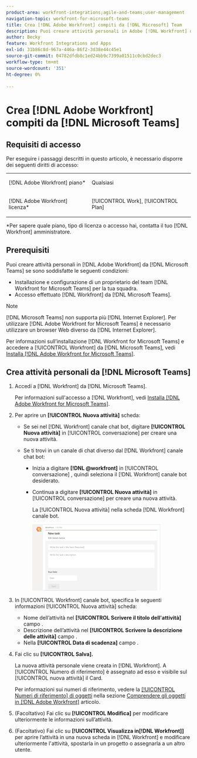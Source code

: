 ```yaml
---
product-area: workfront-integrations;agile-and-teams;user-management
navigation-topic: workfront-for-microsoft-teams
title: Crea [!DNL Adobe Workfront] compiti da [!DNL Microsoft] Team
description: Puoi creare attività personali in Adobe [!DNL Workfront] da Microsoft Teams se il proprietario di un team ha installato e configurato [!DNL Workfront] per i Microsoft Teams del tuo team e hai effettuato l’accesso a Workfront dai Microsoft Teams.
author: Becky
feature: Workfront Integrations and Apps
exl-id: 31b86c8d-967a-446a-86f2-3d38e44c45e1
source-git-commit: 04782dfdb8c1ed24bb9c7399a01511c0cbd2dec3
workflow-type: tm+mt
source-wordcount: '351'
ht-degree: 0%

---
```


# Crea [!DNL Adobe Workfront] compiti da [!DNL Microsoft Teams]

## Requisiti di accesso

Per eseguire i passaggi descritti in questo articolo, è necessario disporre dei seguenti diritti di accesso:

<table style="table-layout:auto"> 
 <col> 
 <col> 
 <tbody> 
  <tr> 
   <td role="rowheader">[!DNL Adobe Workfront] piano*</td> 
   <td> <p>Qualsiasi</p> </td> 
  </tr> 
  <tr> 
   <td role="rowheader">[!DNL Adobe Workfront] licenza*</td> 
   <td> <p>[!UICONTROL Work], [!UICONTROL Plan]</p> </td> 
  </tr>
 </tbody> 
</table>

&#42;Per sapere quale piano, tipo di licenza o accesso hai, contatta il tuo [!DNL Workfront] amministratore.

## Prerequisiti

Puoi creare attività personali in [!DNL Adobe Workfront] da [!DNL Microsoft Teams] se sono soddisfatte le seguenti condizioni:

* Installazione e configurazione di un proprietario del team [!DNL Workfront for Microsoft Teams] per la tua squadra.
* Accesso effettuato [!DNL Workfront] da [!DNL Microsoft Teams].

>[!NOTE]
>
>[!DNL Microsoft Teams] non supporta più [!DNL Internet Explorer]. Per utilizzare [!DNL Adobe Workfront for Microsoft Teams] è necessario utilizzare un browser Web diverso da [!DNL Internet Explorer].

Per informazioni sull’installazione [!DNL Workfront for Microsoft Teams] e accedere a [!UICONTROL Workfront] da [!DNL Microsoft Teams], vedi [Installa [!DNL Adobe Workfront for Microsoft Teams]](../../workfront-integrations-and-apps/using-workfront-with-microsoft-teams/install-workfront-ms-teams.md).

## Crea attività personali da [!DNL Microsoft Teams]

1. Accedi a [!DNL Workfront] da [!DNL Microsoft Teams].

   Per informazioni sull&#39;accesso a [!DNL Workfront], vedi [Installa [!DNL Adobe Workfront for Microsoft Teams]](../../workfront-integrations-and-apps/using-workfront-with-microsoft-teams/install-workfront-ms-teams.md).

1. Per aprire un **[!UICONTROL Nuova attività]** scheda:

   * Se sei nel [!DNL Workfront] canale chat bot, digitare **[!UICONTROL Nuova attività]** in [!UICONTROL conversazione] per creare una nuova attività.
   * Se ti trovi in un canale di chat diverso dal [!DNL Workfront] canale chat bot:

      * Inizia a digitare **[!DNL @workfront]** in [!UICONTROL conversazione] , quindi seleziona il [!DNL Workfront] canale bot desiderato.
      * Continua a digitare **[!UICONTROL Nuova attività]** in [!UICONTROL conversazione] per creare una nuova attività.

         La [!UICONTROL Nuova attività] nella scheda [!DNL Workfront] canale bot.

         ![ms_teams_new_task_card.png](assets/ms-teams-new-task-card-350x181.png)

1. In [!UICONTROL Workfront] canale bot, specifica le seguenti informazioni [!UICONTROL Nuova attività] scheda:

   * Nome dell’attività nel **[!UICONTROL Scrivere il titolo dell&#39;attività]** campo .
   * Descrizione dell’attività nel **[!UICONTROL Scrivere la descrizione delle attività]** campo .
   * Nella **[!UICONTROL Data di scadenza]** campo .

1. Fai clic su **[!UICONTROL Salva].**

   La nuova attività personale viene creata in [!DNL Workfront]. A [!UICONTROL Numero di riferimento] è assegnato ad esso e visibile sul [!UICONTROL nuova attività] il Card.

   Per informazioni sui numeri di riferimento, vedere la [[!UICONTROL Numeri di riferimento] di oggetti](../../workfront-basics/navigate-workfront/workfront-navigation/understand-objects.md#understanding-reference-numbers-of-objects) nella sezione [Comprendere gli oggetti in [!DNL Adobe Workfront]](../../workfront-basics/navigate-workfront/workfront-navigation/understand-objects.md) articolo.

1. (Facoltativo) Fai clic su **[!UICONTROL Modifica]** per modificare ulteriormente le informazioni sull’attività.
1. (Facoltativo) Fai clic su **[!UICONTROL Visualizza in[!DNL Workfront]]** per aprire l’attività in una nuova scheda in [!DNL Workfront] e modificare ulteriormente l&#39;attività, spostarla in un progetto o assegnarla a un altro utente.
